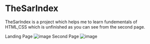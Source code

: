# TheSarIndex
TheSarIndex is a project which helps me to learn fundementals of HTML,CSS which is unfinished as you can see from the second page.


Landing Page
![image](https://user-images.githubusercontent.com/44809357/167262784-b2de163b-ea1f-45bc-8cbd-2da88866763e.png)
Second Page
![image](https://user-images.githubusercontent.com/44809357/167262803-7fd90c33-4235-4cd0-8d5d-c8fe0441cfa4.png)

